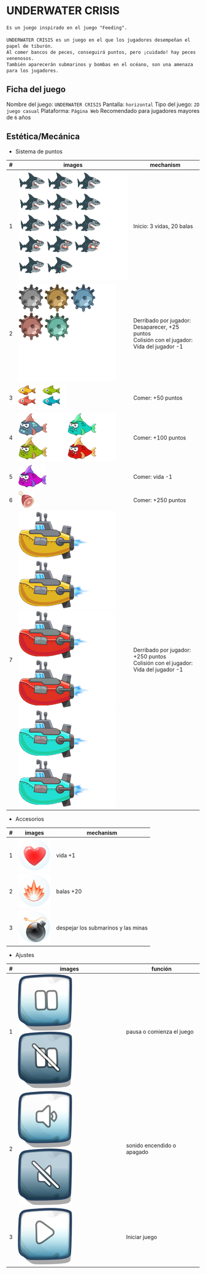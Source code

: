 # UNDERWATER CRISIS
```
Es un juego inspirado en el juego "Feeding".  
  
UNDERWATER CRISIS es un juego en el que los jugadores desempeñan el papel de tiburón.  
Al comer bancos de peces, conseguirá puntos, pero ¡cuidado! hay peces venenosos.  
También aparecerán submarinos y bombas en el océano, son una amenaza para los jugadores.  
```
## Ficha del juego
  Nombre del juego: `UNDERWATER CRISIS`
  Pantalla: `horizontal`
  Tipo del juego: `2D` `juego casual`
  Plataforma: `Página Web`
  Recomendado para jugadores mayores de `6` años


## Estética/Mecánica
- Sistema de puntos

|#|images|mechanism|
|---|---|----|
|1|![Player](https://github.com/ZHAOYANNI/DVI/blob/master/assets/images/shark-sheet0.png)|Inicio: 3 vidas, 20 balas|
|2|![Mina](https://github.com/ZHAOYANNI/DVI/blob/master/assets/images/bomb-sheet0.png)|Derribado por jugador: Desaparecer, +25 puntos<br>Colisión con el jugador: Vida del jugador -1|
|3|![Pez pequeño](https://github.com/ZHAOYANNI/DVI/blob/master/assets/images/smallfish-sheet0.png)![Pez pequeño](https://github.com/ZHAOYANNI/DVI/blob/master/assets/images/smallfish-sheet1.png)|Comer: +50 puntos|
|4|![Pez grande](https://github.com/ZHAOYANNI/DVI/blob/master/assets/images/bigfish-sheet0.png)![Pez grande](https://github.com/ZHAOYANNI/DVI/blob/master/assets/images/bigfish-sheet1.png)|Comer: +100 puntos|
|5|![Pez peligro](https://github.com/ZHAOYANNI/DVI/blob/master/assets/images/bigfish-sheet2.png)|Comer: vida -1|
|6|![Carne](https://github.com/ZHAOYANNI/DVI/blob/master/assets/images/meat-sheet0.png)|Comer: +250 puntos|
|7|![Submarino](https://github.com/ZHAOYANNI/DVI/blob/master/assets/images/submarine-sheet0.png)![Submarino](https://github.com/ZHAOYANNI/DVI/blob/master/assets/images/submarine2-sheet0.png)![Submarino](https://github.com/ZHAOYANNI/DVI/blob/master/assets/images/submarine3-sheet0.png)|Derribado por jugador: +250 puntos<br>Colisión con el jugador: Vida del jugador -1|

- Accesorios

|#|images|mechanism|
|---|---|----|
|1|![Corazon](https://github.com/ZHAOYANNI/DVI/blob/master/assets/images/sharklife-sheet0.png)|vida +1|
|2|![Balas](https://github.com/ZHAOYANNI/DVI/blob/master/assets/images/fireballs-sheet0.png)|balas +20|
|3|![Bomba](https://github.com/ZHAOYANNI/DVI/blob/master/assets/images/superbomb-sheet0.png)|despejar los submarinos y las minas|

- Ajustes

|#|images|función|
|---|---|----|
|1|![Suspender](https://github.com/ZHAOYANNI/DVI/blob/master/assets/images/btnpause-sheet0.png)![Comenzar](https://github.com/ZHAOYANNI/DVI/blob/master/assets/images/btnpause-sheet1.png)|pausa o comienza el juego|
|2|![Apagar sonido](https://github.com/ZHAOYANNI/DVI/blob/master/assets/images/btnsound-sheet1.png)![Encendar sonido](https://github.com/ZHAOYANNI/DVI/blob/master/assets/images/btnsound-sheet2.png)|sonido encendido o apagado|
|3|![Jugar](https://github.com/ZHAOYANNI/DVI/blob/master/assets/images/btnplay-sheet0.png)|Iniciar juego|
